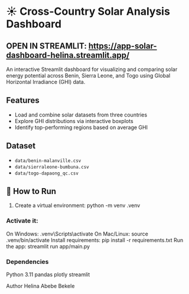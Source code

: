 # ☀️ Cross-Country Solar Analysis Dashboard
## OPEN IN STREAMLIT: https://app-solar-dashboard-helina.streamlit.app/
An interactive Streamlit dashboard for visualizing and comparing solar energy potential across Benin, Sierra Leone, and Togo using Global Horizontal Irradiance (GHI) data.

## Features
- Load and combine solar datasets from three countries
- Explore GHI distributions via interactive boxplots
- Identify top-performing regions based on average GHI

## Dataset
- `data/benin-malanville.csv`
- `data/sierraleone-bumbuna.csv`
- `data/togo-dapaong_qc.csv`

## 🚀 How to Run

1. Create a virtual environment: python -m venv .venv
### Activate it:
On Windows: .venv\Scripts\activate
On Mac/Linux: source .venv/bin/activate
Install requirements: pip install -r requirements.txt
Run the app: streamlit run app/main.py
### Dependencies
Python 3.11
pandas
plotly
streamlit

Author
Helina Abebe Bekele
